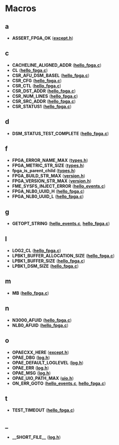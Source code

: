 # Macros


## a

* **ASSERT\_FPGA\_OK** ([**except.h**](except_8h.md))


## c

* **CACHELINE\_ALIGNED\_ADDR** ([**hello\_fpga.c**](hello__fpga_8c.md))
* **CL** ([**hello\_fpga.c**](hello__fpga_8c.md))
* **CSR\_AFU\_DSM\_BASEL** ([**hello\_fpga.c**](hello__fpga_8c.md))
* **CSR\_CFG** ([**hello\_fpga.c**](hello__fpga_8c.md))
* **CSR\_CTL** ([**hello\_fpga.c**](hello__fpga_8c.md))
* **CSR\_DST\_ADDR** ([**hello\_fpga.c**](hello__fpga_8c.md))
* **CSR\_NUM\_LINES** ([**hello\_fpga.c**](hello__fpga_8c.md))
* **CSR\_SRC\_ADDR** ([**hello\_fpga.c**](hello__fpga_8c.md))
* **CSR\_STATUS1** ([**hello\_fpga.c**](hello__fpga_8c.md))


## d

* **DSM\_STATUS\_TEST\_COMPLETE** ([**hello\_fpga.c**](hello__fpga_8c.md))


## f

* **FPGA\_ERROR\_NAME\_MAX** ([**types.h**](types_8h.md))
* **FPGA\_METRIC\_STR\_SIZE** ([**types.h**](types_8h.md))
* **fpga\_is\_parent\_child** ([**types.h**](types_8h.md))
* **FPGA\_BUILD\_STR\_MAX** ([**version.h**](version_8h.md))
* **FPGA\_VERSION\_STR\_MAX** ([**version.h**](version_8h.md))
* **FME\_SYSFS\_INJECT\_ERROR** ([**hello\_events.c**](hello__events_8c.md))
* **FPGA\_NLB0\_UUID\_H** ([**hello\_fpga.c**](hello__fpga_8c.md))
* **FPGA\_NLB0\_UUID\_L** ([**hello\_fpga.c**](hello__fpga_8c.md))


## g

* **GETOPT\_STRING** ([**hello\_events.c**](hello__events_8c.md), [**hello\_fpga.c**](hello__fpga_8c.md))


## l

* **LOG2\_CL** ([**hello\_fpga.c**](hello__fpga_8c.md))
* **LPBK1\_BUFFER\_ALLOCATION\_SIZE** ([**hello\_fpga.c**](hello__fpga_8c.md))
* **LPBK1\_BUFFER\_SIZE** ([**hello\_fpga.c**](hello__fpga_8c.md))
* **LPBK1\_DSM\_SIZE** ([**hello\_fpga.c**](hello__fpga_8c.md))


## m

* **MB** ([**hello\_fpga.c**](hello__fpga_8c.md))


## n

* **N3000\_AFUID** ([**hello\_fpga.c**](hello__fpga_8c.md))
* **NLB0\_AFUID** ([**hello\_fpga.c**](hello__fpga_8c.md))


## o

* **OPAECXX\_HERE** ([**except.h**](except_8h.md))
* **OPAE\_DBG** ([**log.h**](log_8h.md))
* **OPAE\_DEFAULT\_LOGLEVEL** ([**log.h**](log_8h.md))
* **OPAE\_ERR** ([**log.h**](log_8h.md))
* **OPAE\_MSG** ([**log.h**](log_8h.md))
* **OPAE\_UIO\_PATH\_MAX** ([**uio.h**](uio_8h.md))
* **ON\_ERR\_GOTO** ([**hello\_events.c**](hello__events_8c.md), [**hello\_fpga.c**](hello__fpga_8c.md))


## t

* **TEST\_TIMEOUT** ([**hello\_fpga.c**](hello__fpga_8c.md))


## _

* **\_\_SHORT\_FILE\_\_** ([**log.h**](log_8h.md))

